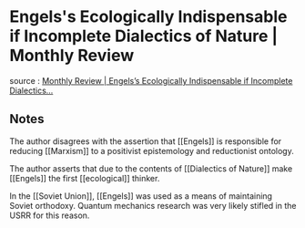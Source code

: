 # Engels's Ecologically Indispensable if Incomplete Dialectics of Nature | Monthly Review

source
: [Monthly Review | Engels’s Ecologically Indispensable if Incomplete Dialectics&#x2026;](https://monthlyreview.org/2021/04/01/engelss-ecologically-indispensable-if-incomplete-dialectics-of-nature/)


<a id="org63f9cca"></a>

## Notes

The author disagrees with the assertion that [[Engels]] is responsible for reducing [[Marxism]] to a positivist epistemology and reductionist ontology.

The author asserts that due to the contents of [[Dialectics of Nature]] make [[Engels]] the first [[ecological]] thinker.

In the [[Soviet Union]], [[Engels]] was used as a means of maintaining Soviet orthodoxy. Quantum mechanics research was very likely stifled in the USRR for this reason.
